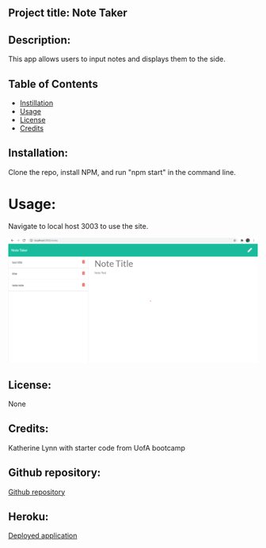 ## Project title: Note Taker 

## Description: 

This app allows users to input notes and displays them to the side. 

## Table of Contents

* [Instillation](#installation)
* [Usage](#usage)
* [License](#license)
* [Credits](#credits)

## Installation:

Clone the repo, install NPM, and run "npm start" in the command line. 

# Usage: 

Navigate to local host 3003 to use the site. 

![Image of site](./public/assets/img/notetakrImg.png)

## License: 

None

## Credits: 

Katherine Lynn with starter code from UofA bootcamp

## Github repository: 

[Github repository](https://https://github.com/klynn726/noteTaker)

## Heroku:

[Deployed application](https://stormy-coast-46223.herokuapp.com/ )